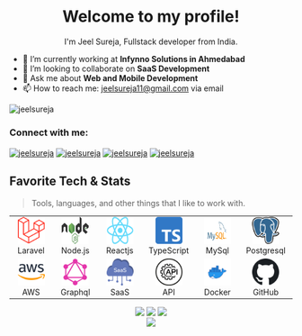 <h1 align="center">Welcome to my profile!</h1>
<p align="center">I'm Jeel Sureja, Fullstack developer from India.</p>

- 🔭 I’m currently working at **Infynno Solutions in Ahmedabad**
- 👯 I’m looking to collaborate on **SaaS Development**
- 💬 Ask me about **Web and Mobile Development**
- 📫 How to reach me: [jeelsureja11@gmail.com](mailto:jeelsureja11@gmail.com) via email

<p align="left"> <img src="https://komarev.com/ghpvc/?username=jeelsureja" alt="jeelsureja" /> </p>

<h3 align="left">Connect with me:</h3>
<p align="left">
<a href="https://www.linkedin.com/in/jeel-sureja-b53259177" target="_blank"><img align="center" src="https://raw.githubusercontent.com/rahuldkjain/github-profile-readme-generator/master/src/images/icons/Social/linked-in-alt.svg" alt="jeelsureja" height="30" width="40" /></a>
<a href="https://stackoverflow.com/users/8186764/jeel-sureja" target="_blank"><img align="center" src="https://raw.githubusercontent.com/rahuldkjain/github-profile-readme-generator/master/src/images/icons/Social/stack-overflow.svg" alt="jeelsureja" height="30" width="40" /></a>
<a href="#" target="blank"><img align="center" src="https://raw.githubusercontent.com/rahuldkjain/github-profile-readme-generator/master/src/images/icons/Social/instagram.svg" alt="jeelsureja" height="30" width="40" /></a>
<a href="#" target="blank"><img align="center" src="https://raw.githubusercontent.com/rahuldkjain/github-profile-readme-generator/master/src/images/icons/Social/youtube.svg" alt="jeelsureja" height="30" width="40" /></a>
</p>
<h2 align="left" id="jeelsureja-tech">Favorite Tech & Stats</h2>

> Tools, languages, and other things that I like to work with.

<table>
  <tr>
    <td align="center" width="134">
      <a href="#jeelsureja-tech">
        <img src="./images/laravel.png" width="48" height="48" alt="Laravel" />
      </a>
      <br>Laravel
    </td>
    <td align="center" width="134">
      <a href="#jeelsureja-tech">
        <img src="./images/node.svg" width="48" height="48" alt="Node.js" />
      </a>
      <br>Node.js
    </td>
    <td align="center" width="134">
      <a href="#jeelsureja-tech">
        <img src="./images/react.png" width="48" height="48" alt="Reactjs" />
      </a>
      <br>Reactjs
    </td>
    <td align="center" width="134">
      <a href="#jeelsureja-tech">
        <img src="./images/typescript.png" width="48" height="48" alt="Typescript" />
      </a>
      <br>TypeScript
    </td>
    <td align="center" width="134">
      <a href="#jeelsureja-tech">
        <img src="./images/mysql.svg" width="48" height="48" alt="MySql" />
      </a>
      <br>MySql
    </td>
    <td align="center" width="134">
      <a href="#jeelsureja-tech">
        <img src="./images/postgresql.png" width="48" height="48" alt="Postgresql" />
      </a>
      <br>Postgresql
    </td>
    
   
  </tr>
  <tr>
    <td align="center" width="96">
      <a href="#jeelsureja-tech">
        <img src="./images/aws.png" width="48" height="48" alt="AWS" />
      </a>
      <br>AWS
    </td>
    <td align="center" width="96">
      <a href="#jeelsureja-tech">
        <img src="./images/GraphQL.png" width="48" height="48" alt="Graphql" />
      </a>
      <br>Graphql
    </td>
    <td align="center" width="96">
      <a href="#jeelsureja-tech">
        <img src="./images/saas.png" width="48" height="48" alt="SaaS" />
      </a>
      <br>SaaS
    </td>
    <td align="center" width="96">
      <a href="#jeelsureja-tech">
        <img src="./images/api.png" width="48" height="48" alt="API" />
      </a>
      <br>API
    </td>
   <td align="center" width="96">
      <a href="#jeelsureja-tech">
        <img src="./images/docker.png" width="48" height="48" alt="Docker" />
      </a>
      <br>Docker
    </td>
    <td align="center" width="96">
      <a href="#jeelsureja-tech">
        <img src="./images/github.png" width="48" height="48" alt="GitHub" />
      </a>
      <br>GitHub
    </td>
  </tr>
</table>

<p align="center">
  <img height="50%" width="auto" src ="https://github-readme-stats.vercel.app/api?username=jeelsureja&show_icons=true&count_private=true&theme=darcula&hide_border=true&hide=issues,contribs&bg_color=00000000">
  <img height="50%" width="auto" src ="https://github-readme-stats.vercel.app/api/top-langs/?username=jeelsureja&layout=compact&hide_border=true&theme=darcula&bg_color=00000000&langs_count=6&hide=jupyter%20notebook,tex,css,php">
  <img src ="https://github-readme-streak-stats.herokuapp.com?user=jeelsureja&theme=darcula&hide_border=true&background=FFFFFF00">
  <br>
  <img src ="https://github-profile-trophy.vercel.app/?username=jeelsureja&theme=juicyfresh&no-frame=true&row=1&&margin-w=20&no-bg=true">
</p>
